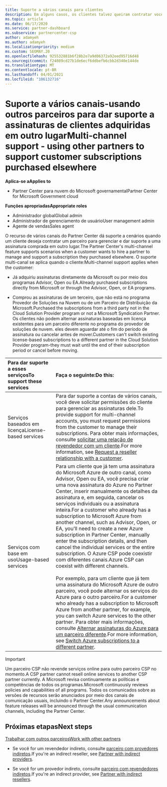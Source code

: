 ```yaml
---
title: Suporte a vários canais para clientes
description: Em alguns casos, os clientes talvez queiram contratar você para provisionar e dar suporte a uma assinatura comprada em outro lugar.
ms.topic: article
ms.date: 06/17/2020
ms.service: partner-dashboard
ms.subservice: partnercenter-csp
author: adamyeh
ms.author: adamyeh
ms.localizationpriority: medium
ms.custom: SEOMAY.20
ms.openlocfilehash: 925532881b6f28b2e7a9d06372a92eed95716d48
ms.sourcegitcommit: f24089cd27b1de6ecf6ddbefb6cbb2d340e144de
ms.translationtype: MT
ms.contentlocale: pt-BR
ms.lasthandoff: 04/01/2021
ms.locfileid: "106132716"
---
```

# <a name="multi-channel-support---using-other-partners-to-support-customer-subscriptions-purchased-elsewhere"></a><span data-ttu-id="578aa-103">Suporte a vários canais-usando outros parceiros para dar suporte a assinaturas de clientes adquiridas em outro lugar</span><span class="sxs-lookup"><span data-stu-id="578aa-103">Multi-channel support - using other partners to support customer subscriptions purchased elsewhere</span></span>

<span data-ttu-id="578aa-104">**Aplica-se a**</span><span class="sxs-lookup"><span data-stu-id="578aa-104">**Applies to**</span></span>

- <span data-ttu-id="578aa-105">Partner Center para nuvem do Microsoft governamental</span><span class="sxs-lookup"><span data-stu-id="578aa-105">Partner Center for Microsoft Government cloud</span></span>

<span data-ttu-id="578aa-106">**Funções apropriadas**</span><span class="sxs-lookup"><span data-stu-id="578aa-106">**Appropriate roles**</span></span>

- <span data-ttu-id="578aa-107">Administrador global</span><span class="sxs-lookup"><span data-stu-id="578aa-107">Global admin</span></span>
- <span data-ttu-id="578aa-108">Administrador de gerenciamento de usuário</span><span class="sxs-lookup"><span data-stu-id="578aa-108">User management admin</span></span>
- <span data-ttu-id="578aa-109">Agente de vendas</span><span class="sxs-lookup"><span data-stu-id="578aa-109">Sales agent</span></span>

<span data-ttu-id="578aa-110">O recurso de vários canais do Partner Center dá suporte a cenários quando um cliente deseja contratar um parceiro para gerenciar e dar suporte a uma assinatura comprada em outro lugar.</span><span class="sxs-lookup"><span data-stu-id="578aa-110">The Partner Center's multi-channel feature supports scenarios when a customer wants to hire a partner to manage and support a subscription they purchased elsewhere.</span></span> <span data-ttu-id="578aa-111">O suporte multi-canal se aplica quando o cliente:</span><span class="sxs-lookup"><span data-stu-id="578aa-111">Multi-channel support applies when the customer:</span></span>

- <span data-ttu-id="578aa-112">Já adquiriu assinaturas diretamente da Microsoft ou por meio dos programas Advisor, Open ou EA.</span><span class="sxs-lookup"><span data-stu-id="578aa-112">Already purchased subscriptions directly from Microsoft or through the Advisor, Open, or EA programs.</span></span>

- <span data-ttu-id="578aa-113">Comprou as assinaturas de um terceiro, que não está no programa Provedor de Soluções na Nuvem ou de um Parceiro de Distribuição da Microsoft.</span><span class="sxs-lookup"><span data-stu-id="578aa-113">Purchased the subscriptions from a third party not in the Cloud Solution Provider program or not a Microsoft Syndication Partner.</span></span> <span data-ttu-id="578aa-114">Os clientes não podem alternar assinaturas baseadas em licença existentes para um parceiro diferente no programa do provedor de soluções de nuvem. eles devem aguardar até o fim do período de assinatura ou cancelar antes de mover.</span><span class="sxs-lookup"><span data-stu-id="578aa-114">Customers can't switch existing license-based subscriptions to a different partner in the Cloud Solution Provider program-they must wait until the end of their subscription period or cancel before moving.</span></span>

|<span data-ttu-id="578aa-115">Para dar suporte a esses serviços</span><span class="sxs-lookup"><span data-stu-id="578aa-115">To support these services</span></span>  | <span data-ttu-id="578aa-116">Faça o seguinte:</span><span class="sxs-lookup"><span data-stu-id="578aa-116">Do this:</span></span> |
|:---------|:---------|
|<span data-ttu-id="578aa-117">Serviços baseados em licença</span><span class="sxs-lookup"><span data-stu-id="578aa-117">License-based services</span></span>    | <span data-ttu-id="578aa-118">Para dar suporte a contas de vários canais, você deve solicitar permissões do cliente para gerenciar as assinaturas dele.</span><span class="sxs-lookup"><span data-stu-id="578aa-118">To provide support for multi-channel accounts, you must request permissions from the customer to manage their subscriptions.</span></span> <span data-ttu-id="578aa-119">Para obter mais informações, consulte [solicitar uma relação de revendedor com um cliente](request-a-relationship-with-a-customer.md).</span><span class="sxs-lookup"><span data-stu-id="578aa-119">For more information, see [Request a reseller relationship with a customer](request-a-relationship-with-a-customer.md).</span></span>   |
|<span data-ttu-id="578aa-120">Serviços com base em uso</span><span class="sxs-lookup"><span data-stu-id="578aa-120">Usage-based services</span></span>     |  <span data-ttu-id="578aa-121">Para um cliente que já tem uma assinatura do Microsoft Azure de outro canal, como Advisor, Open ou EA, você precisa criar uma nova assinatura do Azure no Partner Center, inserir manualmente os detalhes da assinatura e, em seguida, cancelar os serviços individuais ou a assinatura inteira.</span><span class="sxs-lookup"><span data-stu-id="578aa-121">For a customer who already has a subscription to Microsoft Azure from another channel, such as Advisor, Open, or EA, you'll need to create a new Azure subscription in Partner Center, manually enter the subscription details, and then cancel the individual services or the entire subscription.</span></span> <span data-ttu-id="578aa-122">O Azure CSP pode coexistir com diferentes canais.</span><span class="sxs-lookup"><span data-stu-id="578aa-122">Azure CSP can coexist with different channels.</span></span><br/><br/> <span data-ttu-id="578aa-123">Por exemplo, para um cliente que já tem uma assinatura do Microsoft Azure de outro parceiro, você pode alternar os serviços do Azure para o outro parceiro.</span><span class="sxs-lookup"><span data-stu-id="578aa-123">For a customer who already has a subscription to Microsoft Azure from another partner, for example, you can switch Azure services to the other partner.</span></span>  <span data-ttu-id="578aa-124">Para obter mais informações, consulte [Alternar assinaturas do Azure para um parceiro diferente](switch-azure-subscriptions-to-a-different-partner.md).</span><span class="sxs-lookup"><span data-stu-id="578aa-124">For more information, see [Switch Azure subscriptions to a different partner](switch-azure-subscriptions-to-a-different-partner.md).</span></span> |

> [!IMPORTANT]  
> <span data-ttu-id="578aa-125">Um parceiro CSP não revende serviços online para outro parceiro CSP no momento.</span><span class="sxs-lookup"><span data-stu-id="578aa-125">A CSP partner cannot resell online services to another CSP partner currently.</span></span> <span data-ttu-id="578aa-126">A Microsoft revisa continuamente as políticas e competências de todos os programas.</span><span class="sxs-lookup"><span data-stu-id="578aa-126">Microsoft continuously reviews policies and capabilities of all programs.</span></span> <span data-ttu-id="578aa-127">Todos os comunicados sobre as versões de recursos serão anunciados por meio dos canais de comunicação usuais, incluindo o Partner Center.</span><span class="sxs-lookup"><span data-stu-id="578aa-127">Any announcements about feature releases will be announced through the usual communication channels, including the Partner Center.</span></span>

## <a name="next-steps"></a><span data-ttu-id="578aa-128">Próximas etapas</span><span class="sxs-lookup"><span data-stu-id="578aa-128">Next steps</span></span>

[<span data-ttu-id="578aa-129">Trabalhar com outros parceiros</span><span class="sxs-lookup"><span data-stu-id="578aa-129">Work with other partners</span></span>](work-with-other-partners.md)

- <span data-ttu-id="578aa-130">Se você for um revendedor indireto, consulte [parceiro com provedores indiretos](indirect-reseller-tasks-in-partner-center.md).</span><span class="sxs-lookup"><span data-stu-id="578aa-130">If you're an indirect reseller, see [Partner with indirect providers](indirect-reseller-tasks-in-partner-center.md).</span></span>

- <span data-ttu-id="578aa-131">Se você for um provedor indireto, consulte [parceiro com revendedores indiretos](indirect-provider-tasks-in-partner-center.md).</span><span class="sxs-lookup"><span data-stu-id="578aa-131">If you're an indirect provider, see [Partner with indirect resellers](indirect-provider-tasks-in-partner-center.md).</span></span>
